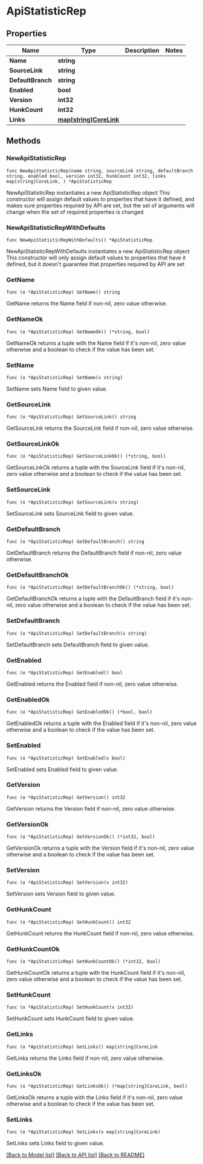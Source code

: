 # ApiStatisticRep

## Properties

Name | Type | Description | Notes
------------ | ------------- | ------------- | -------------
**Name** | **string** |  | 
**SourceLink** | **string** |  | 
**DefaultBranch** | **string** |  | 
**Enabled** | **bool** |  | 
**Version** | **int32** |  | 
**HunkCount** | **int32** |  | 
**Links** | [**map[string]CoreLink**](CoreLink.md) |  | 

## Methods

### NewApiStatisticRep

`func NewApiStatisticRep(name string, sourceLink string, defaultBranch string, enabled bool, version int32, hunkCount int32, links map[string]CoreLink, ) *ApiStatisticRep`

NewApiStatisticRep instantiates a new ApiStatisticRep object
This constructor will assign default values to properties that have it defined,
and makes sure properties required by API are set, but the set of arguments
will change when the set of required properties is changed

### NewApiStatisticRepWithDefaults

`func NewApiStatisticRepWithDefaults() *ApiStatisticRep`

NewApiStatisticRepWithDefaults instantiates a new ApiStatisticRep object
This constructor will only assign default values to properties that have it defined,
but it doesn't guarantee that properties required by API are set

### GetName

`func (o *ApiStatisticRep) GetName() string`

GetName returns the Name field if non-nil, zero value otherwise.

### GetNameOk

`func (o *ApiStatisticRep) GetNameOk() (*string, bool)`

GetNameOk returns a tuple with the Name field if it's non-nil, zero value otherwise
and a boolean to check if the value has been set.

### SetName

`func (o *ApiStatisticRep) SetName(v string)`

SetName sets Name field to given value.


### GetSourceLink

`func (o *ApiStatisticRep) GetSourceLink() string`

GetSourceLink returns the SourceLink field if non-nil, zero value otherwise.

### GetSourceLinkOk

`func (o *ApiStatisticRep) GetSourceLinkOk() (*string, bool)`

GetSourceLinkOk returns a tuple with the SourceLink field if it's non-nil, zero value otherwise
and a boolean to check if the value has been set.

### SetSourceLink

`func (o *ApiStatisticRep) SetSourceLink(v string)`

SetSourceLink sets SourceLink field to given value.


### GetDefaultBranch

`func (o *ApiStatisticRep) GetDefaultBranch() string`

GetDefaultBranch returns the DefaultBranch field if non-nil, zero value otherwise.

### GetDefaultBranchOk

`func (o *ApiStatisticRep) GetDefaultBranchOk() (*string, bool)`

GetDefaultBranchOk returns a tuple with the DefaultBranch field if it's non-nil, zero value otherwise
and a boolean to check if the value has been set.

### SetDefaultBranch

`func (o *ApiStatisticRep) SetDefaultBranch(v string)`

SetDefaultBranch sets DefaultBranch field to given value.


### GetEnabled

`func (o *ApiStatisticRep) GetEnabled() bool`

GetEnabled returns the Enabled field if non-nil, zero value otherwise.

### GetEnabledOk

`func (o *ApiStatisticRep) GetEnabledOk() (*bool, bool)`

GetEnabledOk returns a tuple with the Enabled field if it's non-nil, zero value otherwise
and a boolean to check if the value has been set.

### SetEnabled

`func (o *ApiStatisticRep) SetEnabled(v bool)`

SetEnabled sets Enabled field to given value.


### GetVersion

`func (o *ApiStatisticRep) GetVersion() int32`

GetVersion returns the Version field if non-nil, zero value otherwise.

### GetVersionOk

`func (o *ApiStatisticRep) GetVersionOk() (*int32, bool)`

GetVersionOk returns a tuple with the Version field if it's non-nil, zero value otherwise
and a boolean to check if the value has been set.

### SetVersion

`func (o *ApiStatisticRep) SetVersion(v int32)`

SetVersion sets Version field to given value.


### GetHunkCount

`func (o *ApiStatisticRep) GetHunkCount() int32`

GetHunkCount returns the HunkCount field if non-nil, zero value otherwise.

### GetHunkCountOk

`func (o *ApiStatisticRep) GetHunkCountOk() (*int32, bool)`

GetHunkCountOk returns a tuple with the HunkCount field if it's non-nil, zero value otherwise
and a boolean to check if the value has been set.

### SetHunkCount

`func (o *ApiStatisticRep) SetHunkCount(v int32)`

SetHunkCount sets HunkCount field to given value.


### GetLinks

`func (o *ApiStatisticRep) GetLinks() map[string]CoreLink`

GetLinks returns the Links field if non-nil, zero value otherwise.

### GetLinksOk

`func (o *ApiStatisticRep) GetLinksOk() (*map[string]CoreLink, bool)`

GetLinksOk returns a tuple with the Links field if it's non-nil, zero value otherwise
and a boolean to check if the value has been set.

### SetLinks

`func (o *ApiStatisticRep) SetLinks(v map[string]CoreLink)`

SetLinks sets Links field to given value.



[[Back to Model list]](../README.md#documentation-for-models) [[Back to API list]](../README.md#documentation-for-api-endpoints) [[Back to README]](../README.md)


